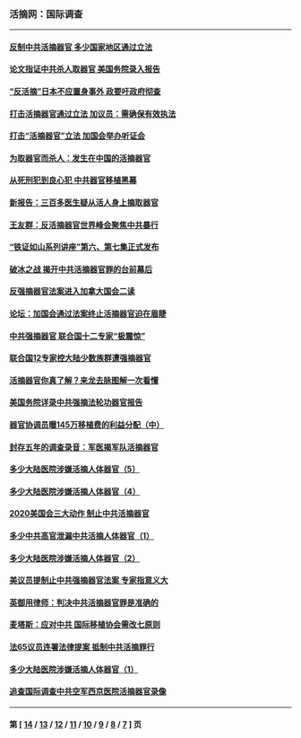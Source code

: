 ### 活摘网：国际调查
---
#### [反制中共活摘器官 多少国家地区通过立法](../../pages/nf5947/n14009863.md?07140430) 
#### [论文指证中共杀人取器官 美国务院录入报告](../../pages/nf5947/n13999890.md?07140430) 
#### [“反活摘”日本不应置身事外 政要吁政府彻查](../../pages/nf5947/n13971188.md?07140430) 
#### [打击活摘器官通过立法 加议员：需确保有效执法](../../pages/nf5947/n13886356.md?07140430) 
#### [打击“活摘器官”立法 加国会举办听证会](../../pages/nf5947/n13869362.md?07140430) 
#### [为取器官而杀人：发生在中国的活摘器官](../../pages/nf5947/n13794731.md?07140430) 
#### [从死刑犯到良心犯 中共器官移植黑幕](../../pages/nf5947/n13764669.md?07140430) 
#### [新报告：三百多医生疑从活人身上摘取器官](../../pages/nf5947/n13703044.md?07140430) 
#### [王友群：反活摘器官世界峰会聚焦中共暴行](../../pages/nf5947/n13250738.md?07140430) 
#### [“铁证如山系列讲座”第六、第七集正式发布](../../pages/nf5947/n13106287.md?07140430) 
#### [破冰之战 揭开中共活摘器官罪的台前幕后](../../pages/nf5947/n13082457.md?07140430) 
#### [反强摘器官法案进入加拿大国会二读](../../pages/nf5947/n13033450.md?07140430) 
#### [论坛：加国会通过法案终止活摘器官迫在眉睫](../../pages/nf5947/n13029839.md?07140430) 
#### [中共强摘器官 联合国十二专家“极震惊”](../../pages/nf5947/n13024313.md?07140430) 
#### [联合国12专家控大陆少数族群遭强摘器官](../../pages/nf5947/n13023877.md?07140430) 
#### [活摘器官你真了解？来龙去脉图解一次看懂](../../pages/nf5947/n13013820.md?07140430) 
#### [美国务院详录中共强摘法轮功器官报告](../../pages/nf5947/n12944519.md?07140430) 
#### [器官协调员曝145万移植费的利益分配（中）](../../pages/nf5947/n12894547.md?07140430) 
#### [封存五年的调查录音：军医揭军队活摘器官](../../pages/nf5947/n12798692.md?07140430) 
#### [多少大陆医院涉嫌活摘人体器官（5）](../../pages/nf5947/n12768383.md?07140430) 
#### [多少大陆医院涉嫌活摘人体器官（4）](../../pages/nf5947/n12664434.md?07140430) 
#### [2020美国会三大动作 制止中共活摘器官](../../pages/nf5947/n12682004.md?07140430) 
#### [多少中共高官泄漏中共活摘人体器官（1）](../../pages/nf5947/n12671234.md?07140430) 
#### [多少大陆医院涉嫌活摘人体器官（2）](../../pages/nf5947/n12655589.md?07140430) 
#### [美议员提制止中共强摘器官法案 专家指意义大](../../pages/nf5947/n12630561.md?07140430) 
#### [英御用律师：判决中共活摘器官罪是准确的](../../pages/nf5947/n12580740.md?07140430) 
#### [麦塔斯：应对中共 国际移植协会需改七原则](../../pages/nf5947/n12514711.md?07140430) 
#### [法65议员连署法律提案 抵制中共活摘罪行](../../pages/nf5947/n12437047.md?07140430) 
#### [多少大陆医院涉嫌活摘人体器官（1）](../../pages/nf5947/n12414284.md?07140430) 
#### [追查国际调查中共空军西京医院活摘器官录像](../../pages/nf5947/n12348837.md?07140430) 

---
#### 第 [ [14](./14.md?07140430) / [13](./13.md?07140430) / [12](./12.md?07140430) / [11](./11.md?07140430) / [10](./10.md?07140430) / [9](./9.md?07140430) / [8](./8.md?07140430) / [7](./7.md?07140430) ] 页

